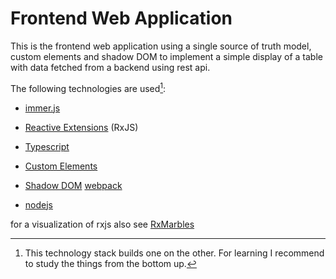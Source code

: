 # Frontend Web Application

This is the frontend web application using a single source of truth model, custom elements and shadow DOM to implement a simple display of a table with data fetched from a backend using rest api.

The following technologies are used[^learning]: 

- [immer.js](https://immerjs.github.io/immer/)

- [Reactive Extensions](https://rxjs.dev/guide/overview) (RxJS)
- [Typescript](https://www.typescriptlang.org/)
- [Custom Elements](https://developer.mozilla.org/en-US/docs/Web/Web_Components/Using_custom_elements)
- [Shadow DOM](https://developer.mozilla.org/en-US/docs/Web/Web_Components/Using_shadow_DOM)
[webpack](https://webpack.js.org/guides/getting-started/)
- [nodejs](https://nodejs.org/)


for a visualization of rxjs also see [RxMarbles](https://rxmarbles.com/)

[^learning]: This technology stack builds one on the other. For learning I recommend to study the things from the bottom up.
